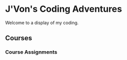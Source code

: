 # J'Von's Coding Adventures 

Welcome to a display of my coding. 



## Courses

### Course Assignments 